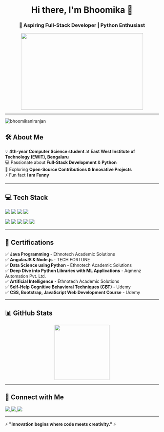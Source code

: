 <h1 align="center">Hi there, I'm Bhoomika 👋</h1>
<h3 align="center">🚀 Aspiring Full-Stack Developer | Python Enthusiast</h3>

<p align="center">
  <img src="https://media.tenor.com/2uyENRmiUt0AAAAC/coding.gif" width="400" height="250">
</p>

---
<p align="left">
  <img src="https://komarev.com/ghpvc/?username=bhoomikaniranjan&label=Profile%20views&color=0e75b6&style=flat" alt="bhoomikaniranjan" />
</p>

## 🛠️ About Me  
💡 **4th-year Computer Science student** at **East West Institute of Technology (EWIT), Bengaluru**  
💻 Passionate about **Full-Stack Development** & **Python**  
🚀 Exploring **Open-Source Contributions & Innovative Projects**  
⚡ Fun fact **I am Funny**

---

## 💻 Tech Stack  
<p align="left">
  <img src="https://img.shields.io/badge/HTML5-E34F26?style=for-the-badge&logo=html5&logoColor=white" />
  <img src="https://img.shields.io/badge/CSS3-1572B6?style=for-the-badge&logo=css3&logoColor=white" />
  <img src="https://img.shields.io/badge/Bootstrap-7952B3?style=for-the-badge&logo=bootstrap&logoColor=white" />
  <img src="https://img.shields.io/badge/JavaScript-F7DF1E?style=for-the-badge&logo=javascript&logoColor=black" />
</p>
<p align="left">
  <img src="https://img.shields.io/badge/Python-3776AB?style=for-the-badge&logo=python&logoColor=white" />
  <img src="https://img.shields.io/badge/Java-ED8B00?style=for-the-badge&logo=java&logoColor=white" />
  <img src="https://img.shields.io/badge/C++-00599C?style=for-the-badge&logo=c%2B%2B&logoColor=white" />
  <img src="https://img.shields.io/badge/Django-092E20?style=for-the-badge&logo=django&logoColor=white" />
  <img src="https://img.shields.io/badge/MySQL-4479A1?style=for-the-badge&logo=mysql&logoColor=white" />
</p>

---

## 📜 Certifications  
✅ **Java Programming** - Ethnotech Academic Solutions  
✅ **AngularJS & Node.js** - TECH FORTUNE  
✅ **Data Science using Python** - Ethnotech Academic Solutions  
✅ **Deep Dive into Python Libraries with ML Applications** - Aqmenz Automation Pvt. Ltd.  
✅ **Artificial Intelligence** - Ethnotech Academic Solutions  
✅ **Self-Help Cognitive Behavioral Techniques (CBT)** - Udemy  
✅ **CSS, Bootstrap, JavaScript Web Development Course** - Udemy  

---

## 📊 GitHub Stats  
<p align="center">
  <img src="https://github-readme-stats.vercel.app/api/top-langs/?username=bhoomikaniranjan&layout=compact&theme=radical" height="180px">
</p>

---

## 🤝 Connect with Me  
<p align="left">
  <a href="https://github.com/bhoomikaniranjan">
    <img src="https://img.shields.io/badge/GitHub-000?style=for-the-badge&logo=github" />
  </a>
  <a href="https://www.linkedin.com/in/bhoomika-n-bb510929a/">
    <img src="https://img.shields.io/badge/LinkedIn-0077B5?style=for-the-badge&logo=linkedin" />
  </a>
  <a href="mailto:bhoomikan014@gmail.com">
    <img src="https://img.shields.io/badge/Email-D14836?style=for-the-badge&logo=gmail&logoColor=white" />
  </a>
</p>

---

⚡ **"Innovation begins where code meets creativity."** ⚡  
